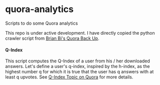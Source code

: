# quora-analytics
Scripts to do some Quora analytics

This repo is under active development. I have directly copied the python crawler script from [Brian Bi's Quora Back Up](https://github.com/t3nsor/quora-backup).

#### Q-Index
This script computes the Q-Index of a user from his / her downloaded answers. Let's define a user's q-index, inspired by the h-index, as the highest number q for which it is true that the user has q answers with at least q upvotes. See [Q-Index Topic on Quora](https://www.quora.com/topic/Q-index-1) for more details.
